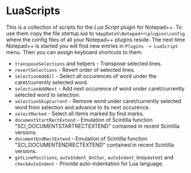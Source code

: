 # LuaScripts

This is a collection of scripts for the _Lua Script_ plugin for Notepad++. To use them copy the file _startup.lua_ to `%AppData%\Notepad++\plugins\config` where the config files of all your Notepad++ plugins reside. The next time Notepad++ is started you will find new entries in `Plugins -> LuaScript` menu. Then you can assign keyboard shortcuts to them.

* `transposeSelections` and helpers  - Transpose selected lines.
* `revertSelections`  -  Revert order of selected lines.
* `selectionAddAll`  -  Select all occurences of word under the caret/currently selected word.
* `selectionAddNext`  - Add next occurence of word under caret/currently selected word to selection.
* `selectionSkipCurrent`  -  Remove word under caret/currently selected word from selection and advance to its next occurence.
* `selectMarked`  -  Select all items marked by find marks.
* `documentStartRectExtend`  -  Emulation of Scintilla function "SCI_DOCUMENTSTARTRECTEXTEND" contained in recent Scintilla versions.
* `documentEndRectExtend`  -  Emulation of Scintilla function "SCI_DOCUMENTENDRECTEXTEND" contained in recent Scintilla versions.
* `getLinePositions`, `autoIndent_OnChar`, `autoIndent_OnUpdateUI` and `checkAutoIndent`  -  Provide auto-indentation for Lua language.
